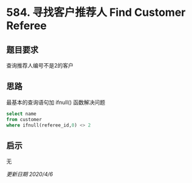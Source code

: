 # 584. 寻找客户推荐人 Find Customer Referee
## 题目要求
查询推荐人编号不是2的客户

## 思路
最基本的查询语句加 ifnull() 函数解决问题
```sql
select name
from customer
where ifnull(referee_id,0) <> 2
```

## 启示
无
 
*更新日期 2020/4/6*
